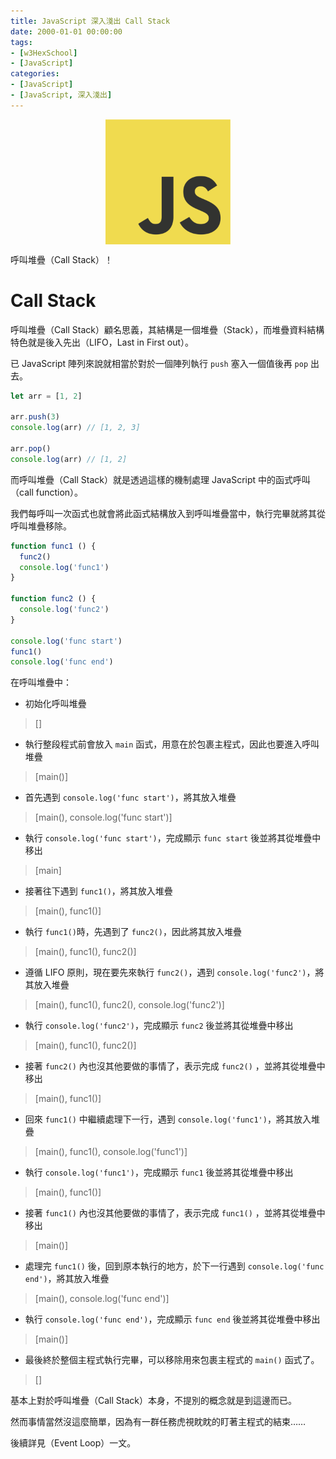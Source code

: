 ```yaml
---
title: JavaScript 深入淺出 Call Stack
date: 2000-01-01 00:00:00
tags:
- [w3HexSchool]
- [JavaScript]
categories: 
- [JavaScript]
- [JavaScript, 深入淺出]
---
```


<div style="display:flex;justify-content:center;">
  <img style="object-fit:cover;" src='/images/JavaScript/JavaScript-logo.png' width='200px' height='200px' />
</div>

呼叫堆疊（Call Stack）！

<!-- more-->

# Call Stack
呼叫堆疊（Call Stack）顧名思義，其結構是一個堆疊（Stack），而堆疊資料結構特色就是後入先出（LIFO，Last in First out）。

已 JavaScript 陣列來說就相當於對於一個陣列執行 `push` 塞入一個值後再 `pop` 出去。

```js
let arr = [1, 2]

arr.push(3)
console.log(arr) // [1, 2, 3]

arr.pop()
console.log(arr) // [1, 2]
```

而呼叫堆疊（Call Stack）就是透過這樣的機制處理 JavaScript 中的函式呼叫（call function）。

我們每呼叫一次函式也就會將此函式結構放入到呼叫堆疊當中，執行完畢就將其從呼叫堆疊移除。

```js
function func1 () {
  func2()
  console.log('func1')
}

function func2 () {
  console.log('func2')
}

console.log('func start')
func1()
console.log('func end')
```

在呼叫堆疊中：
- 初始化呼叫堆疊
> []

- 執行整段程式前會放入 `main` 函式，用意在於包裹主程式，因此也要進入呼叫堆疊  
> [main()]

- 首先遇到 `console.log('func start')`，將其放入堆疊  
> [main(), console.log('func start')]

- 執行 `console.log('func start')`，完成顯示 `func start` 後並將其從堆疊中移出  
> [main]

- 接著往下遇到 `func1()`，將其放入堆疊  
> [main(), func1()]

- 執行 `func1()`時，先遇到了 `func2()`，因此將其放入堆疊  
> [main(), func1(), func2()]

- 遵循 LIFO 原則，現在要先來執行 `func2()`，遇到 `console.log('func2')`，將其放入堆疊  
> [main(), func1(), func2(), console.log('func2')]

- 執行 `console.log('func2')`，完成顯示 `func2` 後並將其從堆疊中移出  
> [main(), func1(), func2()]

- 接著 `func2()` 內也沒其他要做的事情了，表示完成 `func2()` ，並將其從堆疊中移出  
> [main(), func1()]

- 回來 `func1()` 中繼續處理下一行，遇到 `console.log('func1')`，將其放入堆疊  
> [main(), func1(), console.log('func1')]

- 執行 `console.log('func1')`，完成顯示 `func1` 後並將其從堆疊中移出  
> [main(), func1()]

- 接著 `func1()` 內也沒其他要做的事情了，表示完成 `func1()` ，並將其從堆疊中移出  
> [main()]

- 處理完 `func1()` 後，回到原本執行的地方，於下一行遇到 `console.log('func end')`，將其放入堆疊  
> [main(), console.log('func end')]

- 執行 `console.log('func end')`，完成顯示 `func end` 後並將其從堆疊中移出  
> [main()]

- 最後終於整個主程式執行完畢，可以移除用來包裹主程式的 `main()` 函式了。  
>[]

基本上對於呼叫堆疊（Call Stack）本身，不提別的概念就是到這邊而已。

然而事情當然沒這麼簡單，因為有一群任務虎視眈眈的盯著主程式的結束……

後續詳見（Event Loop）一文。